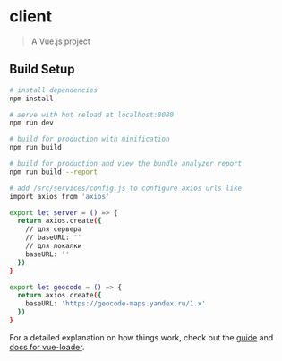 # client

> A Vue.js project

## Build Setup

``` bash
# install dependencies
npm install

# serve with hot reload at localhost:8080
npm run dev

# build for production with minification
npm run build

# build for production and view the bundle analyzer report
npm run build --report

# add /src/services/config.js to configure axios urls like
import axios from 'axios'

export let server = () => {
  return axios.create({
    // для сервера
    // baseURL: ''
    // для локалки
    baseURL: ''
  })
}

export let geocode = () => {
  return axios.create({
    baseURL: 'https://geocode-maps.yandex.ru/1.x'
  })
}
```

For a detailed explanation on how things work, check out the [guide](http://vuejs-templates.github.io/webpack/) and [docs for vue-loader](http://vuejs.github.io/vue-loader).
